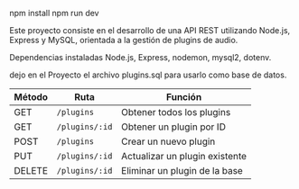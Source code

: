 npm install
npm run dev



Este proyecto consiste en el desarrollo de una API REST utilizando Node.js, Express y MySQL, orientada a la gestión de plugins de audio.

 Dependencias instaladas
Node.js, Express, nodemon, mysql2, dotenv.

dejo en el Proyecto el archivo plugins.sql para usarlo como base de datos.

| Método | Ruta           | Función                        |
| ------ | -------------- | ------------------------------ |
| GET    | `/plugins`     | Obtener todos los plugins      |
| GET    | `/plugins/:id` | Obtener un plugin por ID       |
| POST   | `/plugins`     | Crear un nuevo plugin          |
| PUT    | `/plugins/:id` | Actualizar un plugin existente |
| DELETE | `/plugins/:id` | Eliminar un plugin de la base  |

